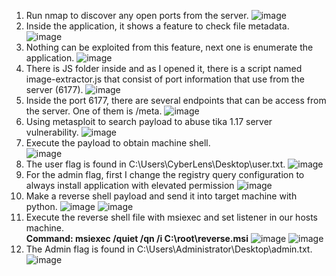 1. Run nmap to discover any open ports from the server.
![image](https://github.com/user-attachments/assets/5268d333-1815-431a-8198-a2ac9b48fe00)
2. Inside the application, it shows a feature to check file metadata.
![image](https://github.com/user-attachments/assets/025da50f-a168-407e-ba8e-6c7aa6ba6310)
3. Nothing can be exploited from this feature, next one is enumerate the application.
![image](https://github.com/user-attachments/assets/829a0edf-c296-44c8-9a03-2722cdc9c455)
4. There is JS folder inside and as I opened it, there is a script named image-extractor.js that consist of port information that use from the server (6177).
![image](https://github.com/user-attachments/assets/eee564a7-b564-406a-b48a-a26add1023b9)
5. Inside the port 6177, there are several endpoints that can be access from the server. One of them is /meta.
![image](https://github.com/user-attachments/assets/a06fdb59-be45-434e-b42e-ec3cb37b56ee)
6. Using metasploit to search payload to abuse tika 1.17 server vulnerability.
![image](https://github.com/user-attachments/assets/f11d206f-83d7-4b60-8af7-28c0ec870940)
7. Execute the payload to obtain machine shell.<br>
![image](https://github.com/user-attachments/assets/79ef16e7-b37f-48aa-9870-4cc9be8d0af6)
8. The user flag is found in C:\Users\CyberLens\Desktop\user.txt.
![image](https://github.com/user-attachments/assets/2bac3c8a-773e-4dd1-a596-9f7f34dce4be)
9. For the admin flag, first I change the registry query configuration to always install application with elevated permission
![image](https://github.com/user-attachments/assets/6a9d3462-3f33-437f-bdb4-e7d1c6fe90f9)
10. Make a reverse shell payload and send it into target machine with python.
![image](https://github.com/user-attachments/assets/fb220438-4cdc-4391-afc2-09d8f1edb87c)
![image](https://github.com/user-attachments/assets/05ce8a43-3b8b-4b61-b877-d4ff8c553ae7)
11. Execute the reverse shell file with msiexec and set listener in our hosts machine.<br>
**Command: msiexec /quiet /qn /i C:\\root\\reverse.msi**
![image](https://github.com/user-attachments/assets/2f5ba0b3-912a-4ced-b616-029de2abd76a)
![image](https://github.com/user-attachments/assets/4d73e2fe-5440-4f4a-a813-498925f6e531)
12. The Admin flag is found in C:\Users\Administrator\Desktop\admin.txt.
![image](https://github.com/user-attachments/assets/a755a89d-b0db-4004-8e94-420b99feb916)




